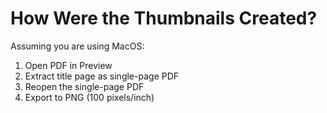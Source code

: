# How Were the Thumbnails Created?

Assuming you are using MacOS:

1. Open PDF in Preview
2. Extract title page as single-page PDF
3. Reopen the single-page PDF
4. Export to PNG (100 pixels/inch)

